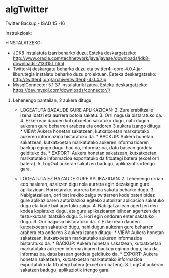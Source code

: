 # algTwitter
Twitter Backup - ISAD 15 -16

Instrukzioak:

*INSTALATZEKO: 
   * JDK8 instalatuta izan beharko duzu. Esteka deskargatzeko: http://www.oracle.com/technetwork/java/javase/downloads/jdk8-downloads-2133151.html
   * Twitter4j deskargatu beharko duzu eta twitter4j-core-4.0.4.jar liburutegia instalatu beharko duzu proiektuan. Esteka deskargatzeko: http://twitter4j.org/archive/twitter4j-4.0.4.zip
   * MysqlConnector 5.1.37 instalaturik izatea. Esteka deskargatzeko: https://dev.mysql.com/downloads/connector/j/



1. Lehenengo pantailan, 2 aukera ditugu:

    * LOGEATUTA BAZAUDE GURE APLIKAZIOAN:
        2. Zure erabiltzaile izena idatzi eta aurrera botoia sakatu.
        3. Orri nagusia bistaratuko da.
        4. Ezkerrean dauden kutxatxoetan sakatuko dugu, nahi dugun aukeran gure beharren arabera eta ondoren 3 aukera izango ditugu:
            * VIEW: Aukera honetan sakatzean, kutxatxoetan markatutako aukeren informazioa bistaratuko da.
            * BACKUP: Aukera honetan sakatzean, kutxatxoetan markatutako aukeren informazioaren backup egingo dugu, hau da, informazioa, datu basean gordeta geldituko da.
            * EXPORT: Aukera honetan sakatzean, kutxatxoetan markatutako informazioa exportatuko da fitxategi batera (excel orri batera).
        5. LogOut aukeran sakatzen badugu, aplikaziotik irtengo gara.
    
    * LOGEATUTA EZ BAZAUDE GURE APLIKAZIOAN:
        2. Lehenengo orrian edo hasieran, azaltzen digu nola aurrera egin dezakegun gure aplikazioan. Horretarako, aurrera botoia sakatu beharko dugu.
        3. Nabigatzailean, orri bat irekiko zaigu twitterren kode baten bidez gure aplikazioaren autorizazioa egiteko autorizar aplicacion sakatuko dugu eta kode bat agertuko zaigu.
        4. Nabigatzailean agertzen den kodea kopiatuko dugu, eta gure aplikazioaren leihoan agertzen den testu-kutxan itsatsiko dugu.
        5. Hori egin ondoren enter sakatuko dugu.
        6. Orri nagusia bistaratuko da.
        7. Ezkerrean dauden kutxatxoetan sakatuko dugu, nahi dugun aukeran gure beharren arabera eta ondoren 3 aukera izango ditugu:
            * VIEW: Aukera honetan sakatzean, kutxatxoetan markatutako aukeren informazioa bistaratuko da.
            * BACKUP: Aukera honetan sakatzean, kutxatxoetan markatutako aukeren informazioaren backup egingo dugu, hau da, informazioa, datu basean gordeta geldituko da.
            * EXPORT: Aukera honetan sakatzean, kutxatxoetan markatutako informazioa exportatuko da fitxategi batera (excel orri batera).
        8. LogOut aukeran sakatzen badugu, aplikaziotik irtengo gara.
